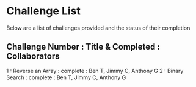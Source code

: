 # Challenge List

Below are a list of challenges provided and the status of their completion

## Challenge Number : Title & Completed : Collaborators 

1 : Reverse an Array : complete : Ben T, Jimmy C, Anthony G
2 : Binary Search : complete : Ben T, Jimmy C, Anthony G
